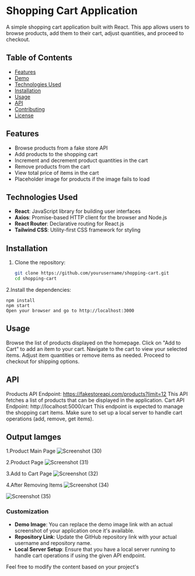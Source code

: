 # Shopping Cart Application

A simple shopping cart application built with React. This app allows users to browse products, add them to their cart, adjust quantities, and proceed to checkout.

## Table of Contents

- [Features](#features)
- [Demo](#demo)
- [Technologies Used](#technologies-used)
- [Installation](#installation)
- [Usage](#usage)
- [API](#api)
- [Contributing](#contributing)
- [License](#license)

## Features

- Browse products from a fake store API
- Add products to the shopping cart
- Increment and decrement product quantities in the cart
- Remove products from the cart
- View total price of items in the cart
- Placeholder image for products if the image fails to load

## Technologies Used

- **React**: JavaScript library for building user interfaces
- **Axios**: Promise-based HTTP client for the browser and Node.js
- **React Router**: Declarative routing for React.js
- **Tailwind CSS**: Utility-first CSS framework for styling

## Installation

1. Clone the repository:

   ```bash
   git clone https://github.com/yourusername/shopping-cart.git
   cd shopping-cart

2.Install the dependencies:

    npm install
    npm start
    Open your browser and go to http://localhost:3000

## Usage
Browse the list of products displayed on the homepage.
Click on "Add to Cart" to add an item to your cart.
Navigate to the cart to view your selected items.
Adjust item quantities or remove items as needed.
Proceed to checkout for shipping options.
##  API
Products API
Endpoint: https://fakestoreapi.com/products?limit=12
This API fetches a list of products that can be displayed in the application.
Cart API
Endpoint: http://localhost:5000/cart
This endpoint is expected to manage the shopping cart items. Make sure to set up a local server to handle cart operations (add, remove, get items).

## Output Iamges 

1.Product Main Page
![Screenshot (30)](https://github.com/user-attachments/assets/4c63774e-3b21-408b-9d10-4b0c2a885108)

2.Product Page
![Screenshot (31)](https://github.com/user-attachments/assets/ee17c3f8-e21e-4073-a9dd-b4635fc53210)

3.Add to Cart Page
![Screenshot (32)](https://github.com/user-attachments/assets/4943a011-3a79-4411-953d-0e59246f1828)

4.After Removing Items
![Screenshot (34)](https://github.com/user-attachments/assets/8da59294-179f-40b1-8576-824479629ea0)


![Screenshot (35)](https://github.com/user-attachments/assets/77493e32-434e-43c4-902f-651cdf644c8f)






### Customization

- **Demo Image**: You can replace the demo image link with an actual screenshot of your application once it's available.
- **Repository Link**: Update the GitHub repository link with your actual username and repository name.
- **Local Server Setup**: Ensure that you have a local server running to handle cart operations if using the given API endpoint.

Feel free to modify the content based on your project's
    
